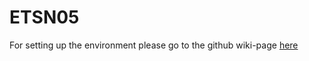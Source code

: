 ETSN05
======
For setting up the environment please go to the github wiki-page <a href="https://github.com/jonathanklingberg/ETSN05/wiki/Setup-Eclipse-EE-with-integrated-tomcat-server">here</a>
